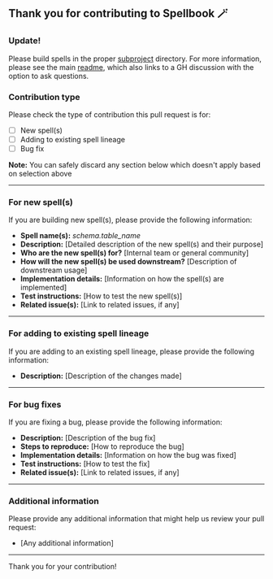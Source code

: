 ## Thank you for contributing to Spellbook 🪄

### Update!
Please build spells in the proper [subproject](../dbt_subprojects/) directory. For more information, please see the main [readme](../README.md), which also links to a GH discussion with the option to ask questions.

### Contribution type
Please check the type of contribution this pull request is for:

- [ ] New spell(s)
- [ ] Adding to existing spell lineage
- [ ] Bug fix

**Note:** You can safely discard any section below which doesn't apply based on selection above

---

### For new spell(s)
If you are building new spell(s), please provide the following information:

- **Spell name(s):** *schema.table_name*
- **Description:** [Detailed description of the new spell(s) and their purpose]
- **Who are the new spell(s) for?** [Internal team or general community]
- **How will the new spell(s) be used downstream?** [Description of downstream usage]
- **Implementation details:** [Information on how the spell(s) are implemented]
- **Test instructions:** [How to test the new spell(s)]
- **Related issue(s):** [Link to related issues, if any]

---

### For adding to existing spell lineage
If you are adding to an existing spell lineage, please provide the following information:

- **Description:** [Description of the changes made]

---

### For bug fixes
If you are fixing a bug, please provide the following information:

- **Description:** [Description of the bug fix]
- **Steps to reproduce:** [How to reproduce the bug]
- **Implementation details:** [Information on how the bug was fixed]
- **Test instructions:** [How to test the fix]
- **Related issue(s):** [Link to related issues, if any]

---

### Additional information
Please provide any additional information that might help us review your pull request:

- [Any additional information]

---

Thank you for your contribution!
